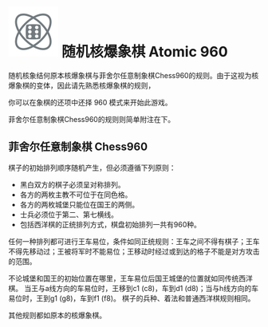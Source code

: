 # ![Atomic960](https://github.com/gbtami/pychess-variants/blob/master/static/icons/Atomic960.svg) 随机核爆象棋 Atomic 960

随机核象结何原本核爆象棋与菲舍尔任意制象棋Chess960的规则。由于这视为核爆象棋的变体，因此请先熟悉核爆象棋的规则，

你可以在象棋的还项中还择 960 模式来开始此游戏。

菲舍尔任意制象棋Chess960的规则则简单附注在下。

## 菲舍尔任意制象棋 Chess960

棋子的初始排列顺序随机产生，但必须遵循下列原则：

* 黑白双方的棋子必须呈对称排列。
* 各方的两枚主教不可位于在同色格。
* 各方的两枚城堡只能位在国王的两侧。
* 士兵必须位于第二、第七横线。
* 包括西洋棋的正统排列方式，棋盘初始排列一共有960种。

任何一种排列都可进行王车易位，条件如同正统规则：王车之间不得有棋子；王车不得先移动过；王被将军时不能易位；王移动时经过或到达的格子不能是对方攻击的范围。

不论城堡和国王的初始位置在哪里，王车易位后国王城堡的位置就如同传统西洋棋。
当王与a线方向的车易位时，王移到c1 (c8)，车到d1 (d8)；当与h线方向的车易位时，王到g1 (g8)，车到f1 (f8)。
棋子的兵种、着法和普通西洋棋规则相同。

其他规则都如原本的核爆象棋。
